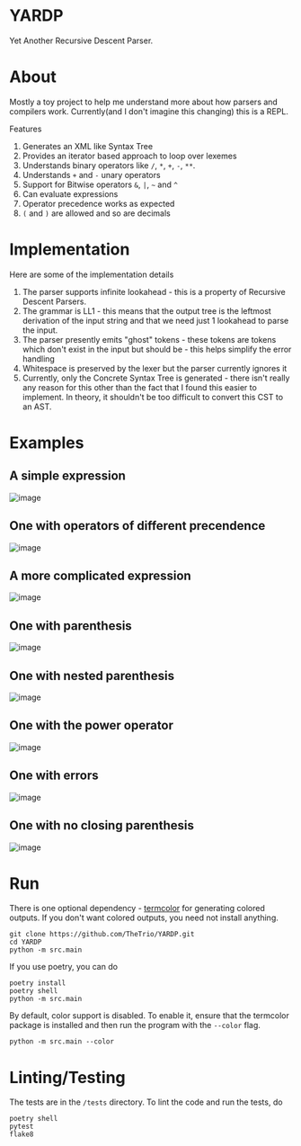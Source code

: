 # YARDP

Yet Another Recursive Descent Parser.

# About

Mostly a toy project to help me understand more about how parsers and compilers work. Currently(and I don't imagine this changing) this is a REPL.

Features

1. Generates an XML like Syntax Tree
2. Provides an iterator based approach to loop over lexemes
3. Understands binary operators like `/`, `*`, `+`, `-`, `**`.
4. Understands `+` and `-` unary operators
5. Support for Bitwise operators `&`, `|`, `~` and `^`
6. Can evaluate expressions
7. Operator precedence works as expected
8. `(` and `)` are allowed and so are decimals

# Implementation

Here are some of the implementation details

1. The parser supports infinite lookahead - this is a property of Recursive Descent Parsers.
2. The grammar is LL1 - this means that the output tree is the leftmost derivation of the input string and that we need just 1 lookahead to parse the input.
3. The parser presently emits "ghost" tokens - these tokens are tokens which don't exist in the input but should be - this helps simplify the error handling
4. Whitespace is preserved by the lexer but the parser currently ignores it
5. Currently, only the Concrete Syntax Tree is generated - there isn't really any reason for this other than the fact that I found this easier to implement. In theory, it shouldn't be too difficult to convert this CST to an AST.

# Examples

## A simple expression

![image](https://user-images.githubusercontent.com/10794178/161538743-5540994b-b83f-4cdd-9f70-592a4f90fffa.png)

## One with operators of different precendence

![image](https://user-images.githubusercontent.com/10794178/161538856-ca3f4bbb-f271-4036-a688-47e18ad19ce1.png)

## A more complicated expression

![image](https://user-images.githubusercontent.com/10794178/161538949-bbbedcdb-9abb-474e-849c-57d7d44af927.png)

## One with parenthesis

![image](https://user-images.githubusercontent.com/10794178/161539039-80b8074f-bef2-4e8b-be22-98c57500c9c2.png)

## One with nested parenthesis

![image](https://user-images.githubusercontent.com/10794178/161539151-8ee049bb-f550-45a9-bebe-002b052578b1.png)

## One with the power operator

![image](https://user-images.githubusercontent.com/10794178/161633558-04c54288-fb50-47b5-bd82-8204657180d1.png)

## One with errors

![image](https://user-images.githubusercontent.com/10794178/161539354-ec3530ee-69bd-4b4e-8769-f52ccf18a29d.png)

## One with no closing parenthesis

![image](https://user-images.githubusercontent.com/10794178/161539425-027ee732-9c03-41ae-840b-f970ecc45056.png)

# Run

There is one optional dependency - [termcolor](https://pypi.org/project/termcolor/) for generating colored outputs. If you don't want colored outputs, you need not install anything.

```
git clone https://github.com/TheTrio/YARDP.git
cd YARDP
python -m src.main
```

If you use poetry, you can do

```
poetry install
poetry shell
python -m src.main
```

By default, color support is disabled. To enable it, ensure that the termcolor package is installed and then run the program with the `--color` flag.

```
python -m src.main --color
```

# Linting/Testing

The tests are in the `/tests` directory. To lint the code and run the tests, do

```
poetry shell
pytest
flake8
```
